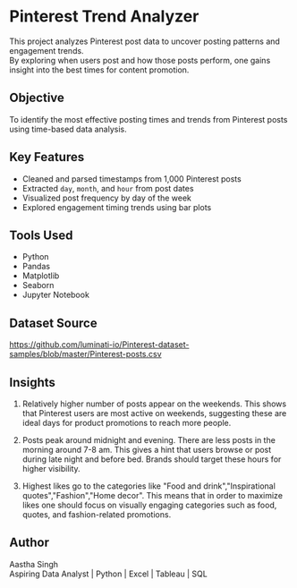 #  Pinterest Trend Analyzer

This project analyzes Pinterest post data to uncover posting patterns and engagement trends.  
By exploring when users post and how those posts perform, one gains insight into the best times for content promotion.


##  Objective

To identify the most effective posting times and trends from Pinterest posts using time-based data analysis.


##  Key Features

- Cleaned and parsed timestamps from 1,000 Pinterest posts  
- Extracted `day`, `month`, and `hour` from post dates  
- Visualized post frequency by day of the week  
- Explored engagement timing trends using bar plots


##  Tools Used

- Python  
- Pandas  
- Matplotlib  
- Seaborn  
- Jupyter Notebook

  
##  Dataset Source

 https://github.com/luminati-io/Pinterest-dataset-samples/blob/master/Pinterest-posts.csv 
 

##  Insights
1. Relatively higher number of posts appear on the weekends.
This shows that Pinterest users are most active on weekends, suggesting these are ideal days for product promotions to reach more people.

3. Posts peak around midnight and evening. There are less posts in the morning around 7-8 am.
This gives a hint that users browse or post during late night and before bed. Brands should target these hours for higher visibility.

5. Highest likes go to the categories like "Food and drink","Inspirational quotes","Fashion","Home decor".
This means that in order to maximize likes one should focus on visually engaging categories such as food, quotes, and fashion-related promotions.


##  Author

Aastha Singh  
Aspiring Data Analyst | Python | Excel | Tableau | SQL  
